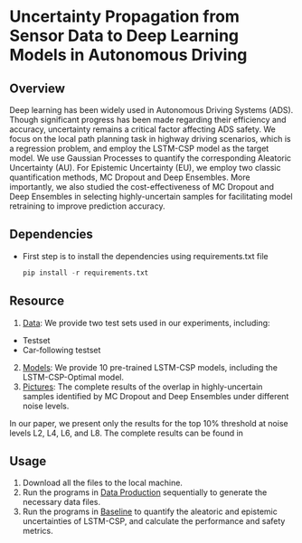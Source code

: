 # Uncertainty Propagation from Sensor Data to Deep Learning Models in Autonomous Driving
## Overview

Deep learning has been widely used in Autonomous Driving Systems (ADS). Though significant progress has been made regarding their efficiency and accuracy, uncertainty remains a critical factor affecting ADS safety. We focus on the local path planning task in highway driving scenarios, which is a regression problem, and employ the LSTM-CSP model as the target model. We use Gaussian Processes to quantify the corresponding Aleatoric Uncertainty (AU). For Epistemic Uncertainty (EU), we employ two classic quantification methods, MC Dropout and Deep Ensembles. More importantly, we also studied the cost-effectiveness of MC Dropout and Deep Ensembles in selecting highly-uncertain samples for facilitating model retraining to improve prediction accuracy.

## Dependencies
* First step is to install the dependencies using requirements.txt file

  ```python
  pip install -r requirements.txt
  ```

## Resource
1. [Data](https://github.com/ADS-Uncertainty/ADS-Deep-Learning/tree/main/Data): We provide two test sets used in our experiments, including:
  * Testset
  * Car-following testset
2. [Models](https://github.com/ADS-Uncertainty/ADS-Deep-Learning/tree/main/Models): We provide 10 pre-trained LSTM-CSP models, including the LSTM-CSP-Optimal model.
3. [Pictures](https://github.com/ADS-Uncertainty/ADS-Deep-Learning/tree/main/Pic/Figure_5): The complete results of the overlap in highly-uncertain samples identified by MC Dropout and Deep Ensembles under different noise levels.

In our paper, we present only the results for the top 10% threshold at noise levels L2, L4, L6, and L8. The complete results can be found in 

## Usage
1. Download all the files to the local machine.
2. Run the programs in [Data Production](https://github.com/ADS-Uncertainty/ADS-Deep-Learning/tree/main/Program/Data%20Production) sequentially to generate the necessary data files.
3. Run the programs in [Baseline](https://github.com/ADS-Uncertainty/ADS-Deep-Learning/tree/main/Program/Baseline) to quantify the aleatoric and epistemic uncertainties of LSTM-CSP, and calculate the performance and safety metrics.

